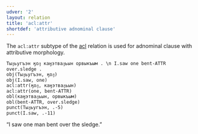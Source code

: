 ```yaml
---
udver: '2'
layout: relation
title: 'acl:attr'
shortdef: 'attributive adnominal clause'
---
```


The `acl:attr` subtype of the [acl]() relation is used for adnominal clause with attributive morphology.

~~~ sdparse
Тыԓьугъэн ӄоԓ каӈэтваԓьын орвыкъым . \n I.saw one bent-ATTR over.sledge .
obj(Тыԓьугъэн, ӄоԓ)
obj(I.saw, one)
acl:attr(ӄоԓ, каӈэтваԓьын)
acl:attr(one, bent-ATTR)
obl(каӈэтваԓьын, орвыкъым)
obl(bent-ATTR, over.sledge)
punct(Тыԓьугъэн, .-5)
punct(I.saw, .-11)
~~~

“I saw one man bent over the sledge.”
<!-- Interlanguage links updated Ne 5. května 2024, 18:20:29 CEST -->
